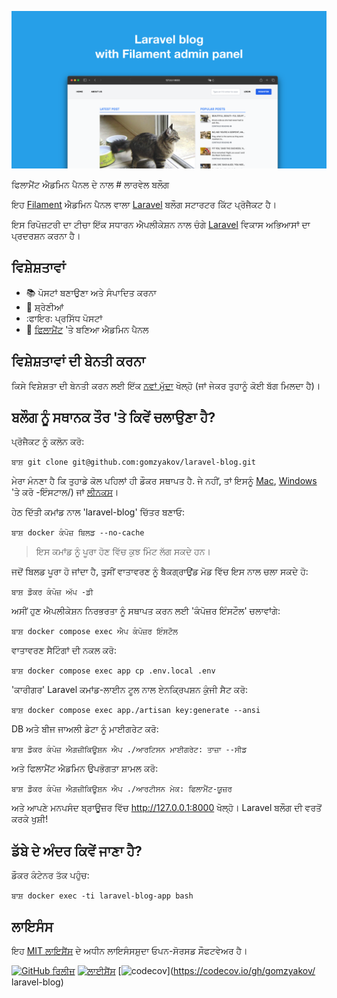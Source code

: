![ਫਿਲਾਮੈਂਟ ਐਡਮਿਨ ਪੈਨਲ ਵਾਲਾ ਲਾਰਵੇਲ ਬਲੌਗ](../docs/social-preview-en.png)

ਫਿਲਾਮੈਂਟ ਐਡਮਿਨ ਪੈਨਲ ਦੇ ਨਾਲ # ਲਾਰਵੇਲ ਬਲੌਗ

ਇਹ [Filament](https://filamentphp.com) ਐਡਮਿਨ ਪੈਨਲ ਵਾਲਾ [Laravel](https://laravel.com) ਬਲੌਗ ਸਟਾਰਟਰ ਕਿੱਟ ਪ੍ਰੋਜੈਕਟ ਹੈ।

ਇਸ ਰਿਪੋਜ਼ਟਰੀ ਦਾ ਟੀਚਾ ਇੱਕ ਸਧਾਰਨ ਐਪਲੀਕੇਸ਼ਨ ਨਾਲ ਚੰਗੇ [Laravel](https://laravel.com) ਵਿਕਾਸ ਅਭਿਆਸਾਂ ਦਾ ਪ੍ਰਦਰਸ਼ਨ ਕਰਨਾ ਹੈ।

## ਵਿਸ਼ੇਸ਼ਤਾਵਾਂ

- 📚 ਪੋਸਟਾਂ ਬਣਾਉਣਾ ਅਤੇ ਸੰਪਾਦਿਤ ਕਰਨਾ
- 🥑 ਸ਼੍ਰੇਣੀਆਂ
- :ਫਾਇਰ: ਪ੍ਰਸਿੱਧ ਪੋਸਟਾਂ
- :hatched_chick: [ਫਿਲਾਮੈਂਟ](https://filamentphp.com) 'ਤੇ ਬਣਿਆ ਐਡਮਿਨ ਪੈਨਲ

## ਵਿਸ਼ੇਸ਼ਤਾਵਾਂ ਦੀ ਬੇਨਤੀ ਕਰਨਾ

ਕਿਸੇ ਵਿਸ਼ੇਸ਼ਤਾ ਦੀ ਬੇਨਤੀ ਕਰਨ ਲਈ ਇੱਕ [ਨਵਾਂ ਮੁੱਦਾ](https://github.com/gomzyakov/laravel-blog/issues/new) ਖੋਲ੍ਹੋ (ਜਾਂ ਜੇਕਰ ਤੁਹਾਨੂੰ ਕੋਈ ਬੱਗ ਮਿਲਦਾ ਹੈ)।

## ਬਲੌਗ ਨੂੰ ਸਥਾਨਕ ਤੌਰ 'ਤੇ ਕਿਵੇਂ ਚਲਾਉਣਾ ਹੈ?

ਪ੍ਰੋਜੈਕਟ ਨੂੰ ਕਲੋਨ ਕਰੋ:

``ਬਾਸ਼
git clone git@github.com:gomzyakov/laravel-blog.git
``

ਮੇਰਾ ਮੰਨਣਾ ਹੈ ਕਿ ਤੁਹਾਡੇ ਕੋਲ ਪਹਿਲਾਂ ਹੀ ਡੌਕਰ ਸਥਾਪਤ ਹੈ. ਜੇ ਨਹੀਂ, ਤਾਂ ਇਸਨੂੰ [Mac](https://docs.docker.com/desktop/install/mac-install/), [Windows](https://docs.docker.com/desktop/install/windows) 'ਤੇ ਕਰੋ -ਇੰਸਟਾਲ/) ਜਾਂ [ਲੀਨਕਸ](https://docs.docker.com/desktop/install/linux-install/)।

ਹੇਠ ਦਿੱਤੀ ਕਮਾਂਡ ਨਾਲ 'laravel-blog' ਚਿੱਤਰ ਬਣਾਓ:

``ਬਾਸ਼
docker ਕੰਪੋਜ਼ ਬਿਲਡ --no-cache
``

> ਇਸ ਕਮਾਂਡ ਨੂੰ ਪੂਰਾ ਹੋਣ ਵਿੱਚ ਕੁਝ ਮਿੰਟ ਲੱਗ ਸਕਦੇ ਹਨ।

ਜਦੋਂ ਬਿਲਡ ਪੂਰਾ ਹੋ ਜਾਂਦਾ ਹੈ, ਤੁਸੀਂ ਵਾਤਾਵਰਣ ਨੂੰ ਬੈਕਗ੍ਰਾਉਂਡ ਮੋਡ ਵਿੱਚ ਇਸ ਨਾਲ ਚਲਾ ਸਕਦੇ ਹੋ:

``ਬਾਸ਼
ਡੌਕਰ ਕੰਪੋਜ਼ ਅੱਪ -ਡੀ
``

ਅਸੀਂ ਹੁਣ ਐਪਲੀਕੇਸ਼ਨ ਨਿਰਭਰਤਾ ਨੂੰ ਸਥਾਪਤ ਕਰਨ ਲਈ 'ਕੰਪੋਜ਼ਰ ਇੰਸਟੌਲ' ਚਲਾਵਾਂਗੇ:

``ਬਾਸ਼
docker compose exec ਐਪ ਕੰਪੋਜ਼ਰ ਇੰਸਟੌਲ
``

ਵਾਤਾਵਰਣ ਸੈਟਿੰਗਾਂ ਦੀ ਨਕਲ ਕਰੋ:

``ਬਾਸ਼
docker compose exec app cp .env.local .env
``

'ਕਾਰੀਗਰ' Laravel ਕਮਾਂਡ-ਲਾਈਨ ਟੂਲ ਨਾਲ ਏਨਕ੍ਰਿਪਸ਼ਨ ਕੁੰਜੀ ਸੈਟ ਕਰੋ:

``ਬਾਸ਼
docker compose exec app./artisan key:generate --ansi
``

DB ਅਤੇ ਬੀਜ ਜਾਅਲੀ ਡੇਟਾ ਨੂੰ ਮਾਈਗਰੇਟ ਕਰੋ:

``ਬਾਸ਼
ਡੌਕਰ ਕੰਪੋਜ਼ ਐਗਜ਼ੀਕਿਊਸ਼ਨ ਐਪ ./ਆਰਟਿਸਨ ਮਾਈਗਰੇਟ: ਤਾਜ਼ਾ --ਸੀਡ
``

ਅਤੇ ਫਿਲਾਮੈਂਟ ਐਡਮਿਨ ਉਪਭੋਗਤਾ ਸ਼ਾਮਲ ਕਰੋ:

``ਬਾਸ਼
ਡੌਕਰ ਕੰਪੋਜ਼ ਐਗਜ਼ੀਕਿਊਸ਼ਨ ਐਪ ./ਆਰਟੀਸਨ ਮੇਕ: ਫਿਲਾਮੈਂਟ-ਯੂਜ਼ਰ
``

ਅਤੇ ਆਪਣੇ ਮਨਪਸੰਦ ਬ੍ਰਾਊਜ਼ਰ ਵਿੱਚ http://127.0.0.1:8000 ਖੋਲ੍ਹੋ। Laravel ਬਲੌਗ ਦੀ ਵਰਤੋਂ ਕਰਕੇ ਖੁਸ਼ੀ!

## ਡੱਬੇ ਦੇ ਅੰਦਰ ਕਿਵੇਂ ਜਾਣਾ ਹੈ?

ਡੌਕਰ ਕੰਟੇਨਰ ਤੱਕ ਪਹੁੰਚ:

``ਬਾਸ਼
docker exec -ti laravel-blog-app bash
``

## ਲਾਇਸੰਸ

ਇਹ [MIT ਲਾਇਸੈਂਸ](https://github.com/gomzyakov/php-code-style/blob/main/LICENSE) ਦੇ ਅਧੀਨ ਲਾਇਸੰਸਸ਼ੁਦਾ ਓਪਨ-ਸੋਰਸਡ ਸੌਫਟਵੇਅਰ ਹੈ।


[![GitHub ਰਿਲੀਜ਼](https://img.shields.io/github/release/gomzyakov/laravel-blog.svg)](https://github.com/gomzyakov/laravel-blog/releases/latest)
[![ਲਾਈਸੈਂਸ](https://img.shields.io/badge/License-MIT-green.svg)](https://github.com/gomzyakov/laravel-blog/blob/development/LICENSE)
[![codecov](https://codecov.io/gh/gomzyakov/laravel-blog/branch/main/graph/badge.svg?token=4CYTVMVUYV)](https://codecov.io/gh/gomzyakov/ laravel-blog)